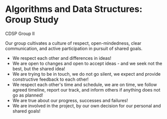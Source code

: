 # Algorithms and Data Structures: Group Study


CDSP Group II <Name>

<!-- group norms summary -->

Our group cultivates a culture of respect, open-mindedness, clear communication, and active participation in pursuit of shared goals.

<!-- group norms list -->

* We respect each other and differences in ideas!
* We are open to changes and open to accept ideas - and we seek not the best, but the shared idea!
* We are trying to be in touch, we do not go silent, we expect and provide constructive feedback to each other!
* We respect each other's time and schedule, we are on time, we follow agreed timeline, report our track, and inform others if anything does not go as planned!
* We are true about our progress, successes and failures!
* We are involved in the project, by our own decision for our personal and shared goals!

